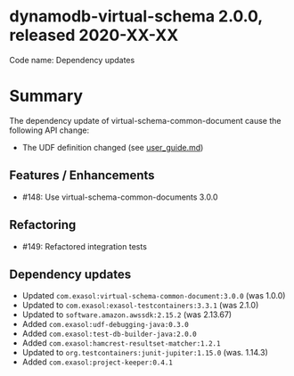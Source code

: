 # dynamodb-virtual-schema 2.0.0, released 2020-XX-XX
 
Code name: Dependency updates

# Summary

The dependency update of virtual-schema-common-document cause the following API change:

* The UDF definition changed (see [user_guide.md](../user-guide/user_guide.md))

## Features / Enhancements

* #148: Use virtual-schema-common-documents 3.0.0

## Refactoring

* #149: Refactored integration tests

## Dependency updates

* Updated `com.exasol:virtual-schema-common-document:3.0.0` (was 1.0.0) 
* Updated to `com.exasol:exasol-testcontainers:3.3.1` (was 2.1.0)  
* Updated to `software.amazon.awssdk:2.15.2` (was 2.13.67) 
* Added `com.exasol:udf-debugging-java:0.3.0` 
* Added `com.exasol:test-db-builder-java:2.0.0` 
* Added `com.exasol:hamcrest-resultset-matcher:1.2.1`
* Updated to `org.testcontainers:junit-jupiter:1.15.0` (was. 1.14.3)
* Added `com.exasol:project-keeper:0.4.1`
